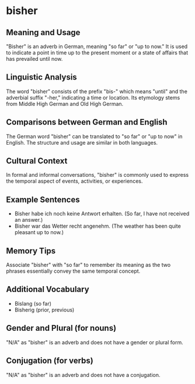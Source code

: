 # bisher
## Meaning and Usage
"Bisher" is an adverb in German, meaning "so far" or "up to now." It is used to indicate a point in time up to the present moment or a state of affairs that has prevailed until now.

## Linguistic Analysis
The word "bisher" consists of the prefix "bis-" which means "until" and the adverbial suffix "-her," indicating a time or location. Its etymology stems from Middle High German and Old High German.

## Comparisons between German and English
The German word "bisher" can be translated to "so far" or "up to now" in English. The structure and usage are similar in both languages.

## Cultural Context
In formal and informal conversations, "bisher" is commonly used to express the temporal aspect of events, activities, or experiences.

## Example Sentences
- Bisher habe ich noch keine Antwort erhalten. (So far, I have not received an answer.)
- Bisher war das Wetter recht angenehm. (The weather has been quite pleasant up to now.)

## Memory Tips
Associate "bisher" with "so far" to remember its meaning as the two phrases essentially convey the same temporal concept.

## Additional Vocabulary
- Bislang (so far)
- Bisherig (prior, previous)

## Gender and Plural (for nouns)
"N/A" as "bisher" is an adverb and does not have a gender or plural form.

## Conjugation (for verbs)
"N/A" as "bisher" is an adverb and does not have a conjugation.